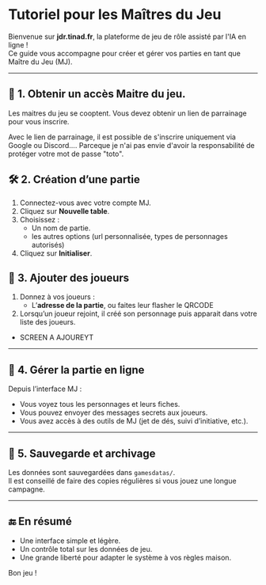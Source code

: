 # Tutoriel pour les Maîtres du Jeu

Bienvenue sur **jdr.tinad.fr**, la plateforme de jeu de rôle assisté par l'IA en ligne !  
Ce guide vous accompagne pour créer et gérer vos parties en tant que Maître du Jeu (MJ).

---

## 👤 1. Obtenir un accès Maitre du jeu.

Les maitres du jeu se cooptent. Vous devez obtenir un lien de parrainage pour vous inscrire.

Avec le lien de parrainage, il est possible de s'inscrire uniquement via Google ou Discord.... Parceque je n'ai pas envie d'avoir la responsabilité de protéger votre mot de passe "toto".


## 🛠️ 2. Création d’une partie

1. Connectez-vous avec votre compte MJ.
2. Cliquez sur **Nouvelle table**.
3. Choisissez :
   - Un nom de partie.
   - les autres options (url personnalisée, types de personnages autorisés)
4. Cliquez sur **Initialiser**.


## 👤 3. Ajouter des joueurs

1. Donnez à vos joueurs :
   - L’**adresse de la partie**, ou faites leur flasher le QRCODE
2. Lorsqu’un joueur rejoint, il créé son personnage puis apparait dans votre liste des joueurs.


- SCREEN A AJOUREYT


---

## 🎲 4. Gérer la partie en ligne

Depuis l’interface MJ :
- Vous voyez tous les personnages et leurs fiches.
- Vous pouvez envoyer des messages secrets aux joueurs.
- Vous avez accès à des outils de MJ (jet de dés, suivi d’initiative, etc.).

---

## 💾 5. Sauvegarde et archivage

Les données sont sauvegardées dans `gamesdatas/`.  
Il est conseillé de faire des copies régulières si vous jouez une longue campagne.

---

## 🔚 En résumé

- Une interface simple et légère.
- Un contrôle total sur les données de jeu.
- Une grande liberté pour adapter le système à vos règles maison.

Bon jeu !